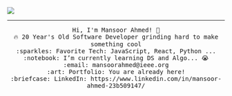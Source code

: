 <img src="https://github.com/mansoorahmed-asterics/my-personal-repository/blob/master/White%20Simple%20Woman%20Photo%20Sale%20or%20Business%20Women's%20Beauty%20Facebook%20Cover.png" align="center">

 <hr></hr>
<p align="center">
  <samp>
    Hi, I'm Mansoor Ahmed! 👋 <br>
    🔥 20 Year's Old Software Developer grinding hard to make something cool  <br>
    :sparkles: Favorite Tech: JavaScript, React, Python ... <br>
    :notebook: I’m currently learning DS and Algo... 😭  <br>
    :email:	mansoorahmed@ieee.org <br>
    :art: Portfolio: You are already here! <br>
    :briefcase: LinkedIn: https://www.linkedin.com/in/mansoor-ahmed-23b509147/ <br>
  </samp>
</p>

